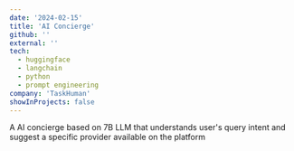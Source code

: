 ```yaml
---
date: '2024-02-15'
title: 'AI Concierge'
github: ''
external: ''
tech:
  - huggingface
  - langchain
  - python
  - prompt engineering
company: 'TaskHuman'
showInProjects: false
---
```


A AI concierge based on 7B LLM that understands user's query intent and suggest a specific provider available on the platform
